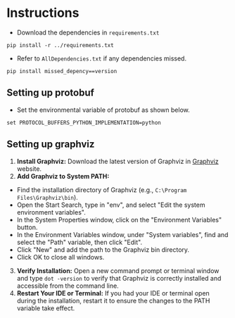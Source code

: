 # Instructions
- Download the dependencies in `requirements.txt`
```
pip install -r ../requirements.txt
```
- Refer to `AllDependencies.txt` if any dependencies missed.
```
pip install missed_depency==version
```
## Setting up protobuf
- Set the environmental variable of protobuf as shown below.
```
set PROTOCOL_BUFFERS_PYTHON_IMPLEMENTATION=python
```
## Setting up graphviz
1. **Install Graphviz:** Download the latest version of Graphviz in [Graphviz](https://graphviz.gitlab.io/download/) website.
2. **Add Graphviz to System PATH:**
  - Find the installation directory of Graphviz (e.g., `C:\Program Files\Graphviz\bin`).
  - Open the Start Search, type in "env", and select "Edit the system environment variables".
  - In the System Properties window, click on the "Environment Variables" button.
  - In the Environment Variables window, under "System variables", find and select the "Path" variable, then click "Edit".
  - Click "New" and add the path to the Graphviz bin directory.
  - Click OK to close all windows.
3. **Verify Installation:** Open a new command prompt or terminal window and type `dot -version` to verify that Graphviz is correctly installed and accessible from the command line.
4. **Restart Your IDE or Terminal:** If you had your IDE or terminal open during the installation, restart it to ensure the changes to the PATH variable take effect.
